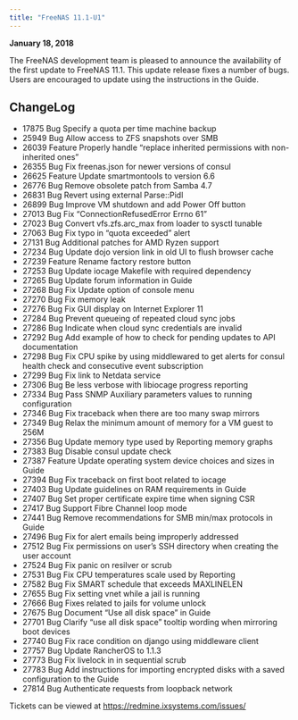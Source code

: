 ```yaml
---
title: "FreeNAS 11.1-U1"
---
```


**January 18, 2018**

The FreeNAS development team is pleased to announce the availability of the first update to FreeNAS 11.1. This update release fixes a number of bugs. Users are encouraged to update using the instructions in the Guide.

## ChangeLog

+ 17875	Bug	Specify a quota per time machine backup
+ 25949	Bug	Allow access to ZFS snapshots over SMB
+ 26039	Feature	Properly handle “replace inherited permissions with non-inherited ones”
+ 26355	Bug	Fix freenas.json for newer versions of consul
+ 26625	Feature	Update smartmontools to version 6.6
+ 26776	Bug	Remove obsolete patch from Samba 4.7
+ 26831	Bug	Revert using external Parse::Pidl
+ 26899	Bug	Improve VM shutdown and add Power Off button
+ 27013	Bug	Fix “ConnectionRefusedError Errno 61”
+ 27023	Bug	Convert vfs.zfs.arc_max from loader to sysctl tunable
+ 27063	Bug	Fix typo in “quota exceeded” alert
+ 27131	Bug	Additional patches for AMD Ryzen support
+ 27234	Bug	Update dojo version link in old UI to flush browser cache
+ 27239	Feature	Rename factory restore button
+ 27253	Bug	Update iocage Makefile with required dependency
+ 27265	Bug	Update forum information in Guide
+ 27268	Bug	Fix Update option of console menu
+ 27270	Bug	Fix memory leak
+ 27276	Bug	Fix GUI display on Internet Explorer 11
+ 27284	Bug	Prevent queueing of repeated cloud sync jobs
+ 27286	Bug	Indicate when cloud sync credentials are invalid
+ 27292	Bug	Add example of how to check for pending updates to API documentation
+ 27298	Bug	Fix CPU spike by using middlewared to get alerts for consul health check and consecutive event subscription
+ 27299	Bug	Fix link to Netdata service
+ 27306	Bug	Be less verbose with libiocage progress reporting
+ 27334	Bug	Pass SNMP Auxiliary parameters values to running configuration
+ 27346	Bug	Fix traceback when there are too many swap mirrors
+ 27349	Bug	Relax the minimum amount of memory for a VM guest to 256M
+ 27356	Bug	Update memory type used by Reporting memory graphs
+ 27383	Bug	Disable consul update check
+ 27387	Feature	Update operating system device choices and sizes in Guide
+ 27394	Bug	Fix traceback on first boot related to iocage
+ 27403	Bug	Update guidelines on RAM requirements in Guide
+ 27407	Bug	Set proper certificate expire time when signing CSR
+ 27417	Bug	Support Fibre Channel loop mode
+ 27441	Bug	Remove recommendations for SMB min/max protocols in Guide
+ 27496	Bug	Fix for alert emails being improperly addressed
+ 27512	Bug	Fix permissions on user’s SSH directory when creating the user account
+ 27524	Bug	Fix panic on resilver or scrub
+ 27531	Bug	Fix CPU temperatures scale used by Reporting
+ 27582	Bug	Fix SMART schedule that exceeds MAXLINELEN
+ 27655	Bug	Fix setting vnet while a jail is running
+ 27666	Bug	Fixes related to jails for volume unlock
+ 27675	Bug	Document “Use all disk space” in Guide
+ 27701	Bug	Clarify “use all disk space” tooltip wording when mirroring boot devices
+ 27740	Bug	Fix race condition on django using middleware client
+ 27757	Bug	Update RancherOS to 1.1.3
+ 27773	Bug	Fix livelock in in sequential scrub
+ 27783	Bug	Add instructions for importing encrypted disks with a saved configuration to the Guide
+ 27814	Bug	Authenticate requests from loopback network

Tickets can be viewed at https://redmine.ixsystems.com/issues/